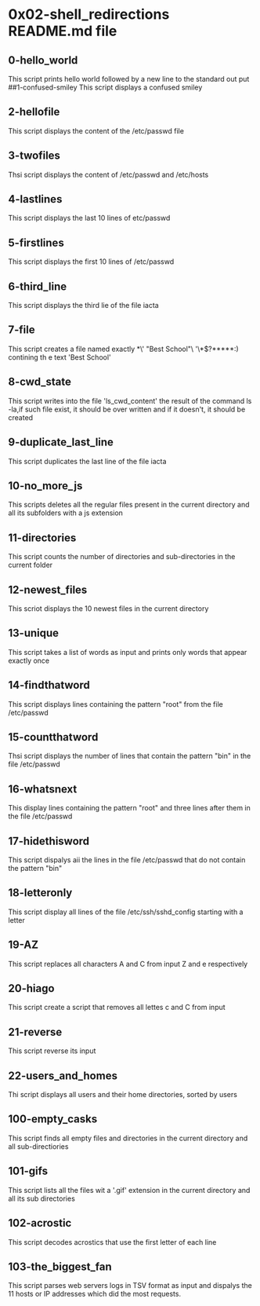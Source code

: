 # 0x02-shell_redirections README.md file
## 0-hello_world
This script prints hello world followed by a new line to the standard out put
##1-confused-smiley
This script displays a confused smiley
## 2-hellofile
This script displays the content of the /etc/passwd file
## 3-twofiles
Thsi script displays the content of /etc/passwd and /etc/hosts
## 4-lastlines
This script displays the last 10 lines of etc/passwd
## 5-firstlines
This script displays the first 10 lines of /etc/passwd
## 6-third_line
This script displays the third lie of the file iacta
## 7-file
This script creates a file named exactly \*\\' "Best School"\ '\\*$\?\*\*\*\*\*:) contining th e text 'Best School'
## 8-cwd_state
This script writes into the file 'ls_cwd_content' the result of the command ls -la,if such file exist, it should be over written and if it doesn't, it should be created
## 9-duplicate_last_line
This script duplicates the last line of the file iacta
## 10-no_more_js
This scripts deletes all the regular files present in the current directory and all its subfolders with a js extension
## 11-directories
This script counts the number of directories and sub-directories in the current folder
## 12-newest_files
This scriot displays the 10 newest files in the current directory
## 13-unique
This script takes a list of words as input and prints only words that appear exactly once
## 14-findthatword
This script displays lines containing the pattern "root" from the file /etc/passwd
## 15-countthatword
Thsi script displays the number of lines that contain the pattern "bin" in the file /etc/passwd
## 16-whatsnext
This display lines containing the pattern "root" and three lines after them in the file /etc/passwd
## 17-hidethisword
This script dispalys aii the lines in the file /etc/passwd that do not contain the pattern "bin"
## 18-letteronly
This script display all lines of the file /etc/ssh/sshd_config starting with a letter
## 19-AZ
This script replaces all characters A and C from input Z and e respectively
## 20-hiago
This script create a script that removes all lettes c and C from input
## 21-reverse
This script reverse its input
## 22-users_and_homes
Thi script displays all users and their home directories, sorted by users
## 100-empty_casks
This script finds all empty files and directories in the current directory and all sub-directiories
## 101-gifs
This script lists all the files wit a '.gif' extension in the current directory and all its sub directories
## 102-acrostic
This script decodes acrostics that use the first letter of each line
## 103-the_biggest_fan
This script parses web servers logs in TSV format as input and dispalys the 11 hosts or IP addresses which did the most requests.
